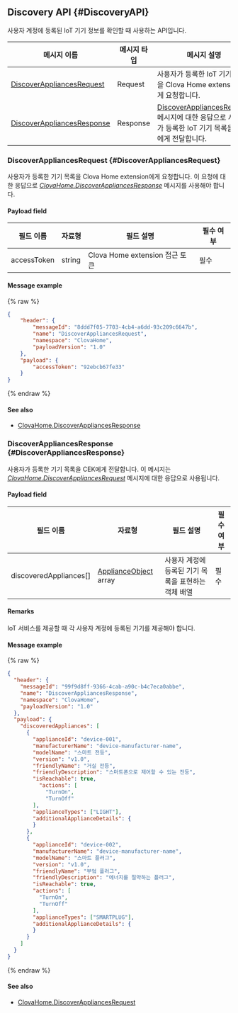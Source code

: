 ## Discovery API {#DiscoveryAPI}

사용자 계정에 등록된 IoT 기기 정보를 확인할 때 사용하는 API입니다.

| 메시지 이름         | 메시지 타입  | 메시지 설명                                   |
|------------------|-----------|---------------------------------------------|
| [DiscoverAppliancesRequest](#DiscoverAppliancesRequest)                     | Request  | 사용자가 등록한 IoT 기기 목록을 Clova Home extension에게 요청합니다.             |
| [DiscoverAppliancesResponse](#DiscoverAppliancesResponse)                   | Response | [DiscoverAppliancesRequest](#DiscoverAppliancesRequest) 메시지에 대한 응답으로 사용자가 등록한 IoT 기기 목록을 CEK에게 전달합니다. |

### DiscoverAppliancesRequest {#DiscoverAppliancesRequest}
사용자가 등록한 기기 목록을 Clova Home extension에게 요청합니다. 이 요청에 대한 응답으로 *[ClovaHome.DiscoverAppliancesResponse](DiscoverAppliancesResponse)* 메시지를 사용해야 합니다.

#### Payload field

| 필드 이름       | 자료형    | 필드 설명                     | 필수 여부 |
|---------------|---------|-----------------------------|---------|
| accessToken   | string  | Clova Home extension 접근 토큰  | 필수     |

#### Message example

{% raw %}
```json
{
    "header": {
        "messageId": "8ddd7f05-7703-4cb4-a6dd-93c209c6647b",
        "name": "DiscoverAppliancesRequest",
        "namespace": "ClovaHome",
        "payloadVersion": "1.0"
    },
    "payload": {
        "accessToken": "92ebcb67fe33"
    }
}
```
{% endraw %}

#### See also
* [ClovaHome.DiscoverAppliancesResponse](DiscoverAppliancesResponse)

### DiscoverAppliancesResponse {#DiscoverAppliancesResponse}
사용자가 등록한 기기 목록을 CEK에게 전달합니다. 이 메시지는 *[ClovaHome.DiscoverAppliancesRequest](DiscoverAppliancesRequest)* 메시지에 대한 응답으로 사용됩니다.

#### Payload field

| 필드 이름       | 자료형    | 필드 설명                     | 필수 여부 |
|---------------|---------|-----------------------------|---------|
| discoveredAppliances[]  | [ApplianceObject](#ApplianceObject) array  | 사용자 계정에 등록된 기기 목록을 표현하는 객체 배열          | 필수    |

#### Remarks
IoT 서비스를 제공할 때 각 사용자 계정에 등록된 기기를 제공해야 합니다.

#### Message example

{% raw %}
```json
{
  "header": {
    "messageId": "99f9d8ff-9366-4cab-a90c-b4c7eca0abbe",
    "name": "DiscoverAppliancesResponse",
    "namespace": "ClovaHome",
    "payloadVersion": "1.0"
  },
  "payload": {
    "discoveredAppliances": [
      {
        "applianceId": "device-001",
        "manufacturerName": "device-manufacturer-name",
        "modelName": "스마트 전등",
        "version": "v1.0",
        "friendlyName": "거실 전등",
        "friendlyDescription": "스마트폰으로 제어할 수 있는 전등",
        "isReachable": true,
          "actions": [
            "TurnOn",
            "TurnOff"
        ],
        "applianceTypes": ["LIGHT"],
        "additionalApplianceDetails": {
        }
      },
      {
        "applianceId": "device-002",
        "manufacturerName": "device-manufacturer-name",
        "modelName": "스마트 플러그",
        "version": "v1.0",
        "friendlyName": "부엌 플러그",
        "friendlyDescription": "에너지를 절약하는 플러그",
        "isReachable": true,
        "actions": [
          "TurnOn",
          "TurnOff"
        ],
        "applianceTypes": ["SMARTPLUG"],
        "additionalApplianceDetails": {
        }
      }
    ]
  }
}
```
{% endraw %}

#### See also
* [ClovaHome.DiscoverAppliancesRequest](DiscoverAppliancesRequest)
